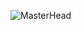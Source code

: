 ![MasterHead](https://user-images.githubusercontent.com/125688218/229368960-ed003e93-5e45-4eb7-9877-a73f79c2adac.png)

